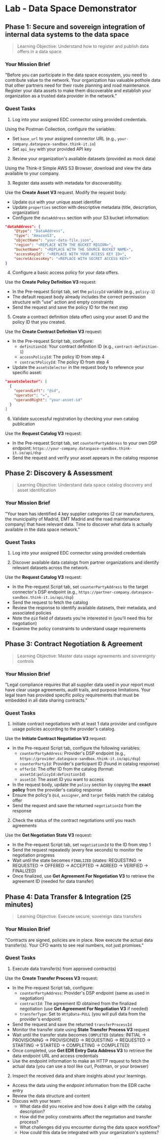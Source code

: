 # Lab - Data Space Demonstrator

## Phase 1: Secure and sovereign integration of internal data systems to the data space

> Learning Objective: Understand how to register and publish data offers in a data space

### Your Mission Brief

"Before you can participate in the data space ecosystem, you need to contribute value to the network. Your organization has valuable pothole data that other partners need for their route planning and road maintenance. Register your data assets to make them discoverable and establish your organization as a trusted data provider in the network."

### Quest Tasks

1. Log into your assigned EDC connector using provided credentials.

Using the Postman Collection, configure the variables:
- Set `base_url` to your assigned connector URL (e.g., `your-company.dataspace-sandbox.think-it.io`)
- Set `api_key` with your provided API key

2. Review your organization's available datasets (provided as mock data)

Using the Think-it Simple AWS S3 Browser, download and view the data available to your company.

3. Register data assets with metadata for discoverability.

Use the **Create Asset V3** request. Modify the request body:
- Update `@id` with your unique asset identifier
- Update `properties` section with descriptive metadata (title, description, organization)
- Configure the `dataAddress` section with your S3 bucket information:

```json
"dataAddress": {
    "@type": "DataAddress",
    "type": "AmazonS3",
    "objectName": "your-data-file.json",
    "region": "<REPLACE WITH THE BUCKET REGION>",
    "bucketName": "<REPLACE WITH THE SOURCE BUCKET NAME>",
    "accessKeyId": "<REPLACE WITH YOUR ACCESS KEY ID>",
    "secretAccessKey": "<REPLACE WITH SECRET ACCESS KEY>"
}
```

4. Configure a basic access policy for your data offers.

Use the **Create Policy Definition V3** request:
- In the Pre-request Script tab, set the `policyId` variable (e.g., `policy-1`)
- The default request body already includes the correct permission structure with "use" action and empty constraints
- Send the request and save the policy ID for the next step

5. Create a contract definition (data offer) using your asset ID and the policy ID that you created.

Use the **Create Contract Definition V3** request:
- In the Pre-request Script tab, configure:
  - `definitionId`: Your contract definition ID (e.g., `contract-definition-1`)
  - `accessPolicyId`: The policy ID from step 4
  - `contractPolicyId`: The policy ID from step 4
- Update the `assetsSelector` in the request body to reference your specific asset:

```json
"assetsSelector": [
  {
    "operandLeft": "@id",
    "operator": "=",
    "operandRight": "your-asset-id"
  }
]
```

6. Validate successful registration by checking your own catalog publication

Use the **Request Catalog V3** request:
- In the Pre-request Script tab, set `counterPartyAddress` to your own DSP endpoint: `https://your-company.dataspace-sandbox.think-it.io/api/dsp`
- Send the request and verify your asset appears in the catalog response

## Phase 2: Discovery & Assessment

> Learning Objective: Understand data space catalog discovery and asset identification

### Your Mission Brief

"Your team has identified 4 key supplier categories (2 car manufacturers, the municipality of Madrid, EMT Madrid and the road maintenance company) that have relevant data. Time to discover what data is actually available in the data space network."

### Quest Tasks

1. Log into your assigned EDC connector using provided credentials

2. Discover available data catalogs from partner organizations and identify relevant datasets across the network.

Use the **Request Catalog V3** request:
- In the Pre-request Script tab, set `counterPartyAddress` to the target connector's DSP endpoint (e.g., `https://partner-company.dataspace-sandbox.think-it.io/api/dsp`)
- Send the request to fetch the catalog
- Review the response to identify available datasets, their metadata, and associated policies
- Note the `@id` field of datasets you're interested in (you'll need this for negotiation)
- Examine the policy constraints to understand usage requirements

## Phase 3: Contract Negotiation & Agreement

> Learning Objective: Master data usage agreements and sovereignty controls

### Your Mission Brief

"Legal compliance requires that all supplier data used in your report must have clear usage agreements, audit trails, and purpose limitations. Your legal team has provided specific policy requirements that must be embedded in all data sharing contracts."

### Quest Tasks

1. Initiate contract negotiations with at least 1 data provider and configure usage policies according to the provider's catalog.

Use the **Initiate Contract Negotiation V3** request:
- In the Pre-request Script tab, configure the following variables:
  - `counterPartyAddress`: Provider's DSP endpoint (e.g., `https://provider.dataspace-sandbox.think-it.io/api/dsp`)
  - `counterPartyId`: Provider's participant ID (found in catalog response)
  - `offerId`: The offer ID from the catalog (format: `assetId:policyId:definitionId`)
  - `assetId`: The asset ID you want to access
- In the request body, update the `policy` section by copying the **exact policy** from the provider's catalog response
- Ensure the policy's `@id`, `assigner`, and `target` fields match the catalog offer
- Send the request and save the returned `negotiationId` from the response

2. Check the status of the contract negotiations until you reach agreements

Use the **Get Negotiation State V3** request:
- In the Pre-request Script tab, set `negotiationId` to the ID from step 1
- Send the request repeatedly (every few seconds) to monitor the negotiation progress
- Wait until the state becomes `FINALIZED` (states: REQUESTING → REQUESTED → OFFERED → ACCEPTED → AGREED → VERIFIED → FINALIZED)
- Once finalized, use **Get Agreement For Negotiation V3** to retrieve the agreement ID (needed for data transfer)

## Phase 4: Data Transfer & Integration (25 minutes)

> Learning Objective: Execute secure, sovereign data transfers

### Your Mission Brief

"Contracts are signed, policies are in place. Now execute the actual data transfer(s). Your CFO wants to see real numbers, not just promises."

### Quest Tasks

1. Execute data transfer(s) from approved contract(s)

Use the **Create Transfer Process V3** request:
- In the Pre-request Script tab, configure:
  - `counterPartyAddress`: Provider's DSP endpoint (same as used in negotiation)
  - `contractId`: The agreement ID obtained from the finalized negotiation (use **Get Agreement For Negotiation V3** if needed)
  - `transferType`: Set to `HttpData-PULL` (you will pull data from the provider's endpoint)
- Send the request and save the returned `transferProcessId`
- Monitor the transfer state using **State Transfer Process V3** request
- Wait until the transfer state becomes `COMPLETED` (states: INITIAL → PROVISIONING → PROVISIONED → REQUESTING → REQUESTED → STARTING → STARTED → COMPLETING → COMPLETED)
- Once completed, use **Get EDR Entry Data Address V3** to retrieve the data endpoint URL and access credentials
- Use the endpoint information to make an HTTP request to fetch the actual data (you can use a tool like curl, Postman, or your browser)

2. Inspect the received data and share insights about your learnings.

- Access the data using the endpoint information from the EDR cache entry
- Review the data structure and content
- Discuss with your team:
  - What data did you receive and how does it align with the catalog description?
  - How did the policy constraints affect the negotiation and transfer process?
  - What challenges did you encounter during the data space workflow?
  - How could this data be integrated with your organization's systems?
